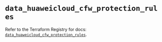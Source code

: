 # `data_huaweicloud_cfw_protection_rules`

Refer to the Terraform Registry for docs: [`data_huaweicloud_cfw_protection_rules`](https://registry.terraform.io/providers/huaweicloud/huaweicloud/1.71.1/docs/data-sources/cfw_protection_rules).
